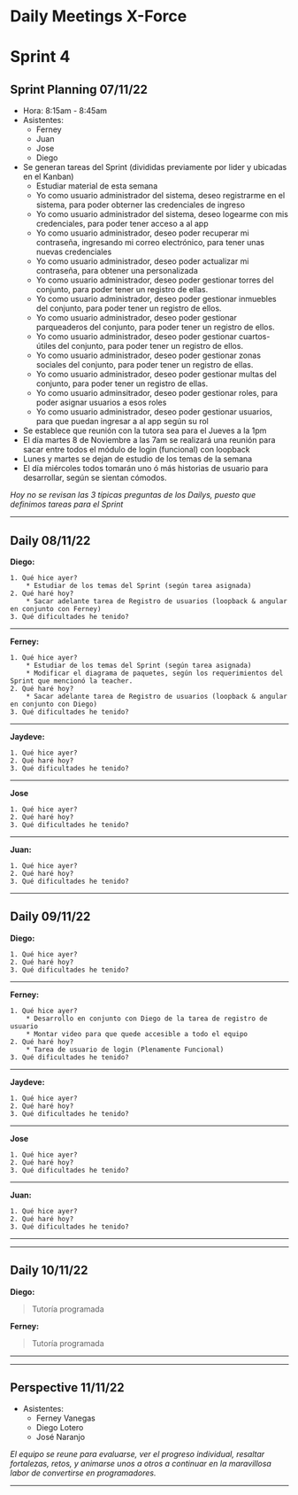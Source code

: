 # Daily Meetings X-Force

# Sprint 4

## **Sprint Planning 07/11/22**

* Hora: 8:15am - 8:45am
* Asistentes:
    * Ferney
    * Juan
    * Jose
    * Diego
* Se generan tareas del Sprint (divididas previamente por lider y ubicadas en el Kanban)
    * Estudiar material de esta semana
    * Yo como usuario administrador del sistema, deseo registrarme en el sistema, para poder obterner las credenciales de ingreso
    * Yo como usuario administrador del sistema, deseo logearme con mis credenciales, para poder tener acceso a al app
    * Yo como usuario administrador, deseo poder recuperar mi contraseña, ingresando mi correo electrónico, para tener unas nuevas credenciales
    * Yo como usuario administrador, deseo poder actualizar mi contraseña, para obtener una personalizada
    * Yo como usuario administrador, deseo poder gestionar torres del conjunto, para poder tener un registro de ellas.
    * Yo como usuario administrador, deseo poder gestionar inmuebles del conjunto, para poder tener un registro de ellos.
    * Yo como usuario administrador, deseo poder gestionar parqueaderos del conjunto, para poder tener un registro de ellos.
    * Yo como usuario administrador, deseo poder gestionar cuartos-útiles del conjunto, para poder tener un registro de ellos.
    * Yo como usuario administrador, deseo poder gestionar zonas sociales del conjunto, para poder tener un registro de ellas.
    * Yo como usuario administrador, deseo poder gestionar multas del conjunto, para poder tener un registro de ellas.
    * Yo como usuario adminsitrador, deseo poder gestionar roles, para poder asignar usuarios a esos roles
    * Yo como usuario administrador, deseo poder gestionar usuarios, para que puedan ingresar a al app según su rol
* Se establece que reunión con la tutora sea para el Jueves a la 1pm
* El día martes 8 de Noviembre a las 7am se realizará una reunión para sacar entre todos el módulo de login (funcional) con loopback
* Lunes y martes se dejan de estudio de los temas de la semana
* El día miércoles todos tomarán uno ó más historias de usuario para desarrollar, según se sientan cómodos.

*Hoy no se revisan las 3 típicas preguntas de los Dailys, puesto que definimos tareas para el Sprint*

---

## **Daily 08/11/22**
**Diego:**	

    1. Qué hice ayer?
        * Estudiar de los temas del Sprint (según tarea asignada)
    2. Qué haré hoy?
        * Sacar adelante tarea de Registro de usuarios (loopback & angular en conjunto con Ferney)
    3. Qué dificultades he tenido?

---
**Ferney:**	

    1. Qué hice ayer?
        * Estudiar de los temas del Sprint (según tarea asignada)
        * Modificar el diagrama de paquetes, según los requerimientos del Sprint que mencionó la teacher.
    2. Qué haré hoy?
        * Sacar adelante tarea de Registro de usuarios (loopback & angular en conjunto con Diego)
    3. Qué dificultades he tenido?

---
**Jaydeve:**	

    1. Qué hice ayer?
    2. Qué haré hoy?
    3. Qué dificultades he tenido?

---
**Jose**	

    1. Qué hice ayer?
    2. Qué haré hoy?
    3. Qué dificultades he tenido?  

---
**Juan:**	

    1. Qué hice ayer?
    2. Qué haré hoy?
    3. Qué dificultades he tenido?

---

## **Daily 09/11/22**
**Diego:**	

    1. Qué hice ayer?
    2. Qué haré hoy?
    3. Qué dificultades he tenido?

---
**Ferney:**	

    1. Qué hice ayer?
        * Desarrollo en conjunto con Diego de la tarea de registro de usuario
        * Montar video para que quede accesible a todo el equipo
    2. Qué haré hoy?
        * Tarea de usuario de login (Plenamente Funcional)
    3. Qué dificultades he tenido?

---
**Jaydeve:**	

    1. Qué hice ayer?
    2. Qué haré hoy?
    3. Qué dificultades he tenido?

---
**Jose**	

    1. Qué hice ayer?
    2. Qué haré hoy?
    3. Qué dificultades he tenido?  

---
**Juan:**	

    1. Qué hice ayer?
    2. Qué haré hoy?
    3. Qué dificultades he tenido?

---
---

## **Daily 10/11/22**

**Diego:**	
> Tutoría programada

**Ferney:**	
> Tutoría programada

---
---

## **Perspective 11/11/22**

* Asistentes:
    * Ferney Vanegas
    * Diego Lotero
    * José Naranjo

*El equipo se reune para evaluarse, ver el progreso individual, resaltar fortalezas, retos, y animarse unos a otros a continuar en la maravillosa labor de convertirse en programadores.*

---
